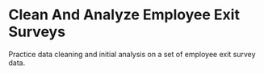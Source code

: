 # Clean And Analyze Employee Exit Surveys
 Practice data cleaning and initial analysis on a set of employee exit survey data.
